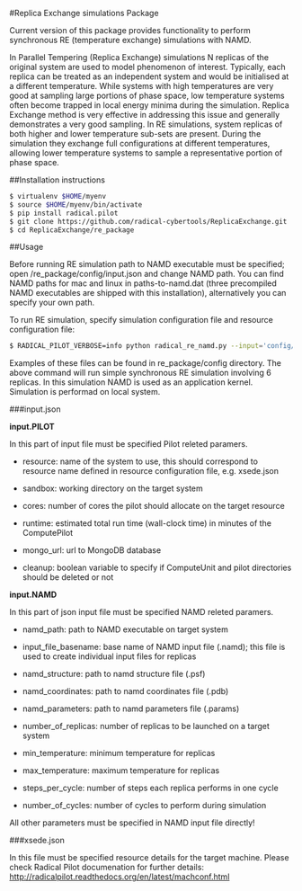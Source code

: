 #Replica Exchange simulations Package

Current version of this package provides functionality to perform synchronous RE (temperature exchange) simulations with NAMD. 

In Parallel Tempering (Replica Exchange) simulations N replicas of the original system are used to model phenomenon of interest. Typically, each replica can be treated as an independent system and would be initialised at a different temperature. While systems with high temperatures are very good at  sampling large portions of phase space, low temperature systems often become trapped in local energy minima during the simulation. Replica Exchange method is very effective in addressing this issue and generally demonstrates a very good sampling. In RE simulations, system replicas of both higher and lower temperature sub-sets are present. During the simulation they exchange full configurations at different temperatures, allowing lower temperature systems to sample a representative portion of phase space.


##Installation instructions

```bash
$ virtualenv $HOME/myenv 
$ source $HOME/myenv/bin/activate 
$ pip install radical.pilot
$ git clone https://github.com/radical-cybertools/ReplicaExchange.git 
$ cd ReplicaExchange/re_package 
```

##Usage

Before running RE simulation path to NAMD executable must be specified; open /re_package/config/input.json and change NAMD path. You can find NAMD paths for mac and linux in paths-to-namd.dat (three precompiled NAMD executables are shipped with this installation), alternatively you can specify your own path.

To run RE simulation, specify simulation configuration file and resource configuration file: 

```bash
$ RADICAL_PILOT_VERBOSE=info python radical_re_namd.py --input='config/input.json' --resource='config/xsede.json'
```

Examples of these files can be found in re_package/config directory. The above command will run simple synchronous RE simulation involving 6 replicas. In this simulation NAMD is used as an application kernel. Simulation is performad on local system.  

###input.json 

**input.PILOT**

In this part of input file must be specified Pilot releted paramers. 

- resource: name of the system to use, this should correspond to resource name defined in resource configuration file, e.g. xsede.json  

- sandbox: working directory on the target system

- cores: number of cores the pilot should allocate on the target resource 

- runtime: estimated total run time (wall-clock time) in minutes of the ComputePilot

- mongo_url: url to MongoDB database

- cleanup: boolean variable to specify if ComputeUnit and pilot directories should be deleted or not  

**input.NAMD**

In this part of json input file must be specified NAMD releted paramers. 

- namd_path: path to NAMD executable on target system

- input_file_basename: base name of NAMD input file (.namd); this file is used to create individual input files for replicas 

- namd_structure: path to namd structure file (.psf)

- namd_coordinates: path to namd coordinates file (.pdb)

- namd_parameters: path to namd parameters file (.params) 

- number_of_replicas: number of replicas to be launched on a target system

- min_temperature: minimum temperature for replicas

- max_temperature: maximum temperature for replicas  

- steps_per_cycle: number of steps each replica performs in one cycle

- number_of_cycles: number of cycles to perform during simulation

All other parameters must be specified in NAMD input file directly!

###xsede.json 

In this file must be specified resource details for the target machine. Please check Radical Pilot documenation for further details: http://radicalpilot.readthedocs.org/en/latest/machconf.html 



